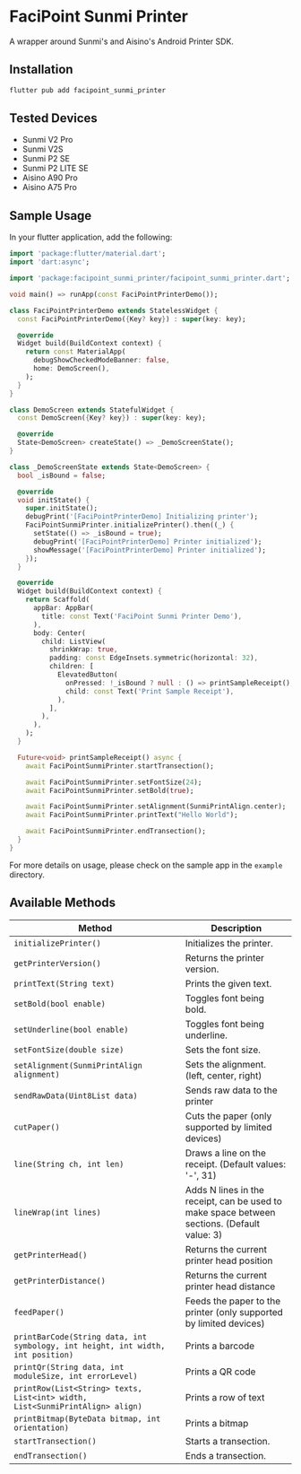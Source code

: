 # FaciPoint Sunmi Printer

A wrapper around Sunmi's and Aisino's Android Printer SDK.

## Installation

```bash
flutter pub add facipoint_sunmi_printer
```

## Tested Devices

- Sunmi V2 Pro
- Sunmi V2S
- Sunmi P2 SE
- Sunmi P2 LITE SE
- Aisino A90 Pro
- Aisino A75 Pro

## Sample Usage

In your flutter application, add the following:

```dart
import 'package:flutter/material.dart';
import 'dart:async';

import 'package:facipoint_sunmi_printer/facipoint_sunmi_printer.dart';

void main() => runApp(const FaciPointPrinterDemo());

class FaciPointPrinterDemo extends StatelessWidget {
  const FaciPointPrinterDemo({Key? key}) : super(key: key);

  @override
  Widget build(BuildContext context) {
    return const MaterialApp(
      debugShowCheckedModeBanner: false,
      home: DemoScreen(),
    );
  }
}

class DemoScreen extends StatefulWidget {
  const DemoScreen({Key? key}) : super(key: key);

  @override
  State<DemoScreen> createState() => _DemoScreenState();
}

class _DemoScreenState extends State<DemoScreen> {
  bool _isBound = false;

  @override
  void initState() {
    super.initState();
    debugPrint('[FaciPointPrinterDemo] Initializing printer');
    FaciPointSunmiPrinter.initializePrinter().then((_) {
      setState(() => _isBound = true);
      debugPrint('[FaciPointPrinterDemo] Printer initialized');
      showMessage('[FaciPointPrinterDemo] Printer initialized');
    });
  }

  @override
  Widget build(BuildContext context) {
    return Scaffold(
      appBar: AppBar(
        title: const Text('FaciPoint Sunmi Printer Demo'),
      ),
      body: Center(
        child: ListView(
          shrinkWrap: true,
          padding: const EdgeInsets.symmetric(horizontal: 32),
          children: [
            ElevatedButton(
              onPressed: !_isBound ? null : () => printSampleReceipt(),
              child: const Text('Print Sample Receipt'),
            ),
          ],
        ),
      ),
    );
  }

  Future<void> printSampleReceipt() async {
    await FaciPointSunmiPrinter.startTransection();

    await FaciPointSunmiPrinter.setFontSize(24);
    await FaciPointSunmiPrinter.setBold(true);

    await FaciPointSunmiPrinter.setAlignment(SunmiPrintAlign.center);
    await FaciPointSunmiPrinter.printText("Hello World");

    await FaciPointSunmiPrinter.endTransection();
  }
}
```

For more details on usage, please check on the sample app in the `example` directory.

## Available Methods

| Method | Description |
| ------ | ----------- |
| `initializePrinter()` | Initializes the printer. |
| `getPrinterVersion()` | Returns the printer version. |
| `printText(String text)` | Prints the given text. |
| `setBold(bool enable)` | Toggles font being bold. |
| `setUnderline(bool enable)` | Toggles font being underline. |
| `setFontSize(double size)` | Sets the font size. |
| `setAlignment(SunmiPrintAlign alignment)` | Sets the alignment. (left, center, right) |
| `sendRawData(Uint8List data)` | Sends raw data to the printer |
| `cutPaper()` | Cuts the paper (only supported by limited devices) |
| `line(String ch, int len)` | Draws a line on the receipt. (Default values: '-', 31) |
| `lineWrap(int lines)` | Adds N lines in the receipt, can be used to make space between sections. (Default value: 3) |
| `getPrinterHead()` | Returns the current printer head position |
| `getPrinterDistance()` | Returns the current printer head distance |
| `feedPaper()` | Feeds the paper to the printer (only supported by limited devices) |
| `printBarCode(String data, int symbology, int height, int width, int position)` | Prints a barcode |
| `printQr(String data, int moduleSize, int errorLevel)` | Prints a QR code |
| `printRow(List<String> texts, List<int> width, List<SunmiPrintAlign> align)` | Prints a row of text |
| `printBitmap(ByteData bitmap, int orientation)` | Prints a bitmap |
| `startTransection()` | Starts a transection. |
| `endTransection()` | Ends a transection. |
